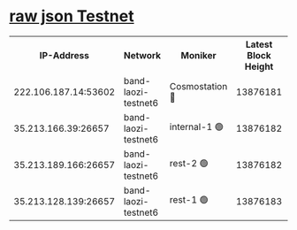 
[raw json Testnet](https://rpc-check.bandt.stavr.tech/bandt/rpcbandt_result.json)
=

<table><tr><th>IP-Address</th><th>Network</th><th>Moniker</th><th>Latest Block Height</th><th>Earliest Block Height</th><th>Catching Up</th><th>Tx Index</th><th>Voting Power</th><th>Scan Time</th></tr><tr><td>222.106.187.14:53602</td><td>band-laozi-testnet6</td><td>Cosmostation 🔴</td><td>13876181</td><td>13177501</td><td>False</td><td>on</td><td>2203223</td><td>2023-12-15T03:09:22.082215204UTC</td></tr><tr><td>35.213.166.39:26657</td><td>band-laozi-testnet6</td><td>internal-1 🟢</td><td>13876182</td><td>13776182</td><td>False</td><td>on</td><td>0</td><td>2023-12-15T03:09:23.401472196UTC</td></tr><tr><td>35.213.189.166:26657</td><td>band-laozi-testnet6</td><td>rest-2 🟢</td><td>13876182</td><td>13776182</td><td>False</td><td>on</td><td>0</td><td>2023-12-15T03:09:24.637040016UTC</td></tr><tr><td>35.213.128.139:26657</td><td>band-laozi-testnet6</td><td>rest-1 🟢</td><td>13876183</td><td>13776183</td><td>False</td><td>on</td><td>0</td><td>2023-12-15T03:09:27.864905006UTC</td></tr></table>
